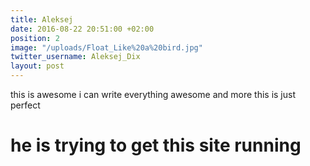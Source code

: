 ```yaml
---
title: Aleksej
date: 2016-08-22 20:51:00 +02:00
position: 2
image: "/uploads/Float_Like%20a%20bird.jpg"
twitter_username: Aleksej_Dix
layout: post
---
```


this is awesome i can write everything awesome and more this is just perfect

# he is trying to get this site running
